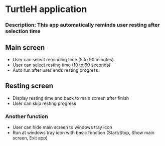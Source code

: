 # TurtleH application

### Description: This app automatically reminds user resting after selection time

## Main screen
- User can select reminding time (5 to 90 minutes)
- User can select resting time (10 to 60 seconds)
- Auto run after user ends resting progress

## Resting screen
- Display resting time and back to main screen after finish
- User can skip resting progress

### Another function
- User can hide main screen to windows tray icon
- Run at windows tray icon with basic function (Start/Stop, Show main screen, Exit app)